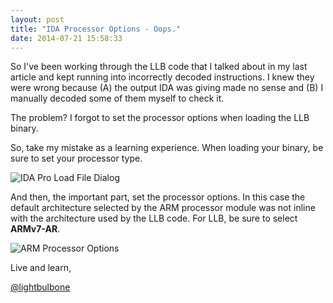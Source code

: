 ```yaml
---
layout: post
title: "IDA Processor Options - Oops."
date: 2014-07-21 15:58:33
---
```


So I've been working through the LLB code that I talked about in my last article and kept running into incorrectly decoded instructions.  I knew they were wrong because (A) the output IDA was giving made no sense and (B) I manually decoded some of them myself to check it.

The problem? I forgot to set the processor options when loading the LLB binary.

So, take my mistake as a learning experience.  When loading your binary, be sure to set your processor type.

![IDA Pro Load File Dialog](/content/images/2014/Jul/Load_IDA-phg.png)

And then, the important part, set the processor options.  In this case the default architecture selected by the ARM processor module was not inline with the architecture used by the LLB code.  For LLB, be sure to select **ARMv7-AR**.

![ARM Processor Options](/content/images/2014/Jul/ARM_Options.png)

Live and learn,

[@lightbulbone](https://twitter.com/lightbulbone)

